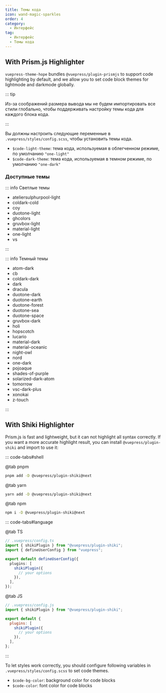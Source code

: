 ```yaml
---
title: Темы кода
icon: wand-magic-sparkles
order: 4
category:
  - Интерфейс
tag:
  - Интерфейс
  - Темы кода
---
```


## With Prism.js Highlighter

`vuepress-theme-hope` bundles `@vuepress/plugin-prismjs` to support code highlighting by default, and we allow you to set code block themes for lightmode and darkmode globally.

::: tip

Из-за соображений размера вывода мы не будем импортировать все стили глобально, чтобы поддерживать настройку темы кода для каждого блока кода.

:::

Вы должны настроить следующие переменные в `.vuepress/styles/config.scss`, чтобы установить темы кода.

- `$code-light-theme`: тема кода, используемая в облегченном режиме, по умолчанию `"one-light"`
- `$code-dark-theme`: тема кода, используемая в темном режиме, по умолчанию `"one-dark"`

### Доступные темы

::: info Светлые темы

- ateliersulphurpool-light
- coldark-cold
- coy
- duotone-light
- ghcolors
- gruvbox-light
- material-light
- one-light
- vs

:::

::: info Темный темы

- atom-dark
- cb
- coldark-dark
- dark
- dracula
- duotone-dark
- duotone-earth
- duotone-forest
- duotone-sea
- duotone-space
- gruvbox-dark
- holi
- hopscotch
- lucario
- material-dark
- material-oceanic
- night-owl
- nord
- one-dark
- pojoaque
- shades-of-purple
- solarized-dark-atom
- tomorrow
- vsc-dark-plus
- xonokai
- z-touch

:::

## With Shiki Highlighter

Prism.js is fast and lightweight, but it can not highlight all syntax correctly. If you want a more accurate highlight result, you can install `@vuepress/plugin-shiki` and import to use it:

::: code-tabs#shell

@tab pnpm

```bash
pnpm add -D @vuepress/plugin-shiki@next
```

@tab yarn

```bash
yarn add -D @vuepress/plugin-shiki@next
```

@tab npm

```bash
npm i -D @vuepress/plugin-shiki@next
```

::: code-tabs#language

@tab TS

```ts
// .vuepress/config.ts
import { shikiPlugin } from "@vuepress/plugin-shiki";
import { defineUserConfig } from "vuepress";

export default defineUserConfig({
  plugins: [
    shikiPlugin({
      // your options
    }),
  ],
});
```

@tab JS

```js
// .vuepress/config.js
import { shikiPlugin } from "@vuepress/plugin-shiki";

export default {
  plugins: [
    shikiPlugin({
      // your options
    }),
  ],
};
```

:::

To let styles work correctly, you should configure following variables in `.vuepress/styles/config.scss` to set code themes.

- `$code-bg-color`: background color for code blocks
- `$code-color`: font color for code blocks
